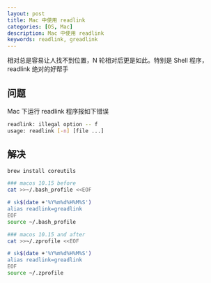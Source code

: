 ```yaml
---
layout: post 
title: Mac 中使用 readlink
categories: [OS, Mac] 
description: Mac 中使用 readlink 
keywords: readlink, greadlink
---
```



相对总是容易让人找不到位置，N 轮相对后更是如此。特别是 Shell 程序，readlink 绝对的好帮手

## 问题
Mac 下运行 readlink 程序报如下错误
```bash
readlink: illegal option -- f
usage: readlink [-n] [file ...]
```

## 解决
```bash
brew install coreutils

### macos 10.15 before
cat >>~/.bash_profile <<EOF

# sk$(date +'%Y%m%d%H%M%S')
alias readlink=greadlink
EOF
source ~/.bash_profile

### macos 10.15 and after
cat >>~/.zprofile <<EOF

# sk$(date +'%Y%m%d%H%M%S')
alias readlink=greadlink
EOF
source ~/.zprofile
```
